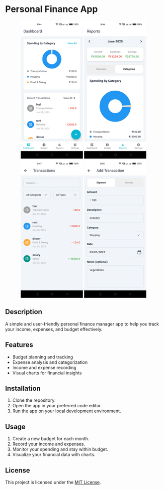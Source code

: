 # Personal Finance App

<p align="middle">
<img src = "screenshots/dashboard.webp"  width = 200 height= 444>

<img src = "screenshots/reports.webp"  width = 200 height= 444>

<img src = "screenshots/transactions.webp"  width = 200 height= 444>

<img src = "screenshots/add_transaction.webp"  width = 200 height= 444>

</p>

## Description
A simple and user-friendly personal finance manager app to help you track your income, expenses, and budget effectively.

## Features
- Budget planning and tracking
- Expense analysis and categorization
- Income and expense recording
- Visual charts for financial insights

## Installation
1. Clone the repository.
2. Open the app in your preferred code editor.
3. Run the app on your local development environment.

## Usage
1. Create a new budget for each month.
2. Record your income and expenses.
3. Monitor your spending and stay within budget.
4. Visualize your financial data with charts.

## License
This project is licensed under the [MIT License](LICENSE).

